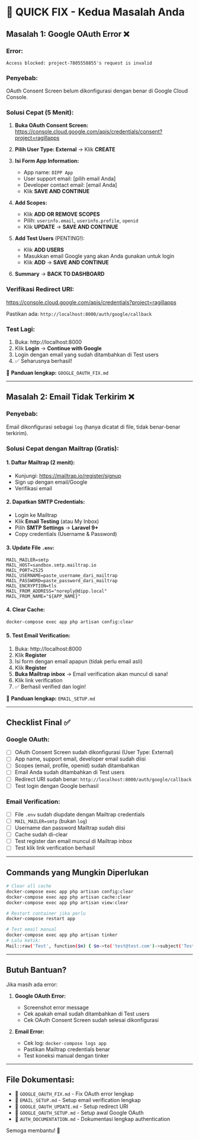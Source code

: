 # 🚨 QUICK FIX - Kedua Masalah Anda

## Masalah 1: Google OAuth Error ❌

### Error:
```
Access blocked: project-7805558855's request is invalid
```

### Penyebab:
OAuth Consent Screen belum dikonfigurasi dengan benar di Google Cloud Console.

### Solusi Cepat (5 Menit):

1. **Buka OAuth Consent Screen:**
   https://console.cloud.google.com/apis/credentials/consent?project=ragillapps

2. **Pilih User Type: External** → Klik **CREATE**

3. **Isi Form App Information:**
   - App name: `DIPP App`
   - User support email: [pilih email Anda]
   - Developer contact email: [email Anda]
   - Klik **SAVE AND CONTINUE**

4. **Add Scopes:**
   - Klik **ADD OR REMOVE SCOPES**
   - Pilih: `userinfo.email`, `userinfo.profile`, `openid`
   - Klik **UPDATE** → **SAVE AND CONTINUE**

5. **Add Test Users** (PENTING!):
   - Klik **ADD USERS**
   - Masukkan email Google yang akan Anda gunakan untuk login
   - Klik **ADD** → **SAVE AND CONTINUE**

6. **Summary** → **BACK TO DASHBOARD**

### Verifikasi Redirect URI:
https://console.cloud.google.com/apis/credentials?project=ragillapps

Pastikan ada: `http://localhost:8000/auth/google/callback`

### Test Lagi:
1. Buka: http://localhost:8000
2. Klik **Login** → **Continue with Google**
3. Login dengan email yang sudah ditambahkan di Test users
4. ✅ Seharusnya berhasil!

📄 **Panduan lengkap:** `GOOGLE_OAUTH_FIX.md`

---

## Masalah 2: Email Tidak Terkirim ❌

### Penyebab:
Email dikonfigurasi sebagai `log` (hanya dicatat di file, tidak benar-benar terkirim).

### Solusi Cepat dengan Mailtrap (Gratis):

#### 1. Daftar Mailtrap (2 menit):
   - Kunjungi: https://mailtrap.io/register/signup
   - Sign up dengan email/Google
   - Verifikasi email

#### 2. Dapatkan SMTP Credentials:
   - Login ke Mailtrap
   - Klik **Email Testing** (atau My Inbox)
   - Pilih **SMTP Settings** → **Laravel 9+**
   - Copy credentials (Username & Password)

#### 3. Update File `.env`:
   ```env
   MAIL_MAILER=smtp
   MAIL_HOST=sandbox.smtp.mailtrap.io
   MAIL_PORT=2525
   MAIL_USERNAME=paste_username_dari_mailtrap
   MAIL_PASSWORD=paste_password_dari_mailtrap
   MAIL_ENCRYPTION=tls
   MAIL_FROM_ADDRESS="noreply@dipp.local"
   MAIL_FROM_NAME="${APP_NAME}"
   ```

#### 4. Clear Cache:
   ```bash
   docker-compose exec app php artisan config:clear
   ```

#### 5. Test Email Verification:
   1. Buka: http://localhost:8000
   2. Klik **Register**
   3. Isi form dengan email apapun (tidak perlu email asli)
   4. Klik **Register**
   5. **Buka Mailtrap inbox** → Email verification akan muncul di sana!
   6. Klik link verification
   7. ✅ Berhasil verified dan login!

📄 **Panduan lengkap:** `EMAIL_SETUP.md`

---

## Checklist Final ✅

### Google OAuth:
- [ ] OAuth Consent Screen sudah dikonfigurasi (User Type: External)
- [ ] App name, support email, developer email sudah diisi
- [ ] Scopes (email, profile, openid) sudah ditambahkan
- [ ] Email Anda sudah ditambahkan di Test users
- [ ] Redirect URI sudah benar: `http://localhost:8000/auth/google/callback`
- [ ] Test login dengan Google berhasil

### Email Verification:
- [ ] File `.env` sudah diupdate dengan Mailtrap credentials
- [ ] `MAIL_MAILER=smtp` (bukan `log`)
- [ ] Username dan password Mailtrap sudah diisi
- [ ] Cache sudah di-clear
- [ ] Test register dan email muncul di Mailtrap inbox
- [ ] Test klik link verification berhasil

---

## Commands yang Mungkin Diperlukan

```bash
# Clear all cache
docker-compose exec app php artisan config:clear
docker-compose exec app php artisan cache:clear
docker-compose exec app php artisan view:clear

# Restart container jika perlu
docker-compose restart app

# Test email manual
docker-compose exec app php artisan tinker
# Lalu ketik:
Mail::raw('Test', function($m) { $m->to('test@test.com')->subject('Test'); });
```

---

## Butuh Bantuan?

Jika masih ada error:

1. **Google OAuth Error:**
   - Screenshot error message
   - Cek apakah email sudah ditambahkan di Test users
   - Cek OAuth Consent Screen sudah selesai dikonfigurasi

2. **Email Error:**
   - Cek log: `docker-compose logs app`
   - Pastikan Mailtrap credentials benar
   - Test koneksi manual dengan tinker

---

## File Dokumentasi:

- 📄 `GOOGLE_OAUTH_FIX.md` - Fix OAuth error lengkap
- 📄 `EMAIL_SETUP.md` - Setup email verification lengkap
- 📄 `GOOGLE_OAUTH_UPDATE.md` - Setup redirect URI
- 📄 `GOOGLE_OAUTH_SETUP.md` - Setup awal Google OAuth
- 📄 `AUTH_DOCUMENTATION.md` - Dokumentasi lengkap authentication

Semoga membantu! 🚀

